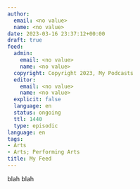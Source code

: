 ```yaml
---
author:
  email: <no value>
  name: <no value>
date: 2023-03-16 23:37:12+00:00
draft: true
feed:
  admin:
    email: <no value>
    name: <no value>
  copyright: Copyright 2023, My Podcasts
  editor:
    email: <no value>
    name: <no value>
  explicit: false
  language: en
  status: ongoing
  ttl: 1440
  type: episodic
language: en
tags:
- Arts
- Arts; Performing Arts
title: My Feed
---
```


blah blah